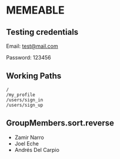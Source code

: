 # MEMEABLE

## Testing credentials

Email: test@mail.com

Password: 123456

## Working Paths

```
/
/my_profile
/users/sign_in
/users/sign_up
```

## GroupMembers.sort.reverse

- Zamir Narro
- Joel Eche
- Andrés Del Carpio
